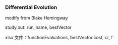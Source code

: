 ### Differential Evolution

modify from Blake Hemingway

study.out: run_name, bestVector

xlsx 文件：functionEvaluations, bestVector.cost, cr, f